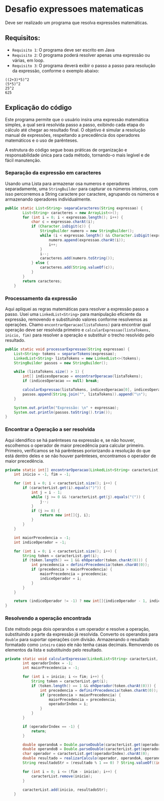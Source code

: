 # Desafio expressoes matematicas
Deve ser realizado um programa que resolva expressões matemáticas.

## Requisitos: 

- `Requisito 1`: O programa deve ser escrito em Java
- `Requisito 2`: O programa poderá resolver apenas uma expressão ou várias, em loop.
- `Requisito 3`: O programa deverá exibir o passo a passo para resolução da expressão, conforme o exemplo abaixo:

``` shell
((2+3)*5)^2
(5*5)^2
25^2
625
```


## Explicação do código

Este programa permite que o usuário insira uma expressão matemática simples, a qual será resolvida passo a passo, exibindo cada etapa do cálculo até chegar ao resultado final. O objetivo é simular a resolução manual de expressões, respeitando a precedência dos operadores matemáticos e o uso de parênteses.

A estrutura do código segue boas práticas de organização e responsabilidade única para cada método, tornando-o mais legível e de fácil manutenção.

### Separação da expressão em caracteres
Usando uma Lista para armazenar osa numeros e operadores separadamente, uma ``StringBuilder`` para capturar os números inteiros, com isso percorremos a String caractere por caractere, agrupando os números e armazenando operadores individualmente.

```java
public static List<String> separaCaracteres(String expressao) {
        List<String> caracteres = new ArrayList<>();
        for (int i = 0; i < expressao.length(); i++) {
            char c = expressao.charAt(i);
            if (Character.isDigit(c)) {
                StringBuilder numero = new StringBuilder();
                while (i < expressao.length() && Character.isDigit(expressao.charAt(i))) {
                    numero.append(expressao.charAt(i));
                    i++;
                }
                i--;
                caracteres.add(numero.toString());
            } else {
                caracteres.add(String.valueOf(c));
            }
        }
        return caracteres;
    }
```

### Processamento da expressão
Aqui apliquei as regras matemáticas para resolver a expressão passo a passo.
Usei uma ``LinkedList<String>`` para manipulação eficiente da expressão, removendo e substituindo valores conforme resolvemos as operações.
Chamo ``encontrarOperacao(listaTokens)`` para encontrar qual operação deve ser resolvida primeiro e ``calcularExpressao(listaTokens, inicio, fim)`` para resolver a operação e substituir o trecho resolvido pelo resultado.

```java
public static void processarExpressao(String expressao) {
    List<String> tokens = separarTokens(expressao);
    LinkedList<String> listaTokens = new LinkedList<>(tokens);
    StringBuilder passos = new StringBuilder();

    while (listaTokens.size() > 1) {
        int[] indicesOperacao = encontrarOperacao(listaTokens);
        if (indicesOperacao == null) break;

        calcularExpressao(listaTokens, indicesOperacao[0], indicesOperacao[1]);
        passos.append(String.join("", listaTokens)).append("\n");
    }

    System.out.println("Expressão: \n" + expressao);
    System.out.println(passos.toString().trim());
}
```

###  Encontrar a Operação a ser resolvida
Aqui idendifico se há parênteses na expressão e, se não houver, escolhemos o operador de maior precedência para calcular primeiro.
Primeiro, verificamos se há parênteses poriorizando a resolução do que está dentro deles e se não houver parênteses, encontramos o operador de maior precedência.

```java
private static int[] encontrarOperacao(LinkedList<String> caracterList) {
    int inicio = -1, fim = -1;

    for (int i = 0; i < caracterList.size(); i++) {
        if (caracterList.get(i).equals(")")) {
            int j = i - 1;
            while (j >= 0 && !caracterList.get(j).equals("(")) {
                j--;
            }
            if (j >= 0) {
                return new int[]{j, i};
            }
        }
    }

    int maiorPrecedencia = -1;
    int indiceOperador = -1;

    for (int i = 0; i < caracterList.size(); i++) {
        String token = caracterList.get(i);
        if (token.length() == 1 && ehOperador(token.charAt(0))) {
            int precedencia = definirPrecedencia(token.charAt(0));
            if (precedencia > maiorPrecedencia) {
                maiorPrecedencia = precedencia;
                indiceOperador = i;
            }
        }
    }

    return (indiceOperador != -1) ? new int[]{indiceOperador - 1, indiceOperador + 1} : null;
}

```

###  Resolvendo a operação encontrada
Este método pega dois operandos e um operador e resolve a operação, substituindo a parte da expressão já resolvida.
Converto os operandos para ``double`` para suportar operações com divisão.
Armazenando o resultado formatado como ``inteiro`` caso ele não tenha casas decimais.
Removendo os elementos da lista e substituindo pelo resultado.

```java
private static void calcularExpressao(LinkedList<String> caracterList, int inicio, int fim) {
        int operadorIndex = -1;
        int maiorPrecedencia = -1;

        for (int i = inicio; i <= fim; i++) {
            String token = caracterList.get(i);
            if (token.length() == 1 && ehOperador(token.charAt(0))) {
                int precedencia = definirPrecedencia(token.charAt(0));
                if (precedencia > maiorPrecedencia) {
                    maiorPrecedencia = precedencia;
                    operadorIndex = i;
                }
            }
        }

        if (operadorIndex == -1) {
            return;
        }

        double operandoA = Double.parseDouble(caracterList.get(operadorIndex - 1));
        double operandoB = Double.parseDouble(caracterList.get(operadorIndex + 1));
        char operador = caracterList.get(operadorIndex).charAt(0);
        double resultado = realizarCalculo(operador, operandoA, operandoB);
        String resultadoStr = (resultado % 1 == 0) ? String.valueOf((int) resultado) : String.valueOf(resultado);

        for (int i = 0; i <= (fim - inicio); i++) {
            caracterList.remove(inicio);
        }

        caracterList.add(inicio, resultadoStr);
    }


```